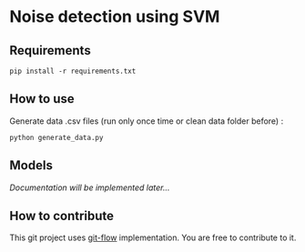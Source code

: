 # Noise detection using SVM

## Requirements

```
pip install -r requirements.txt
```

## How to use

Generate data .csv files (run only once time or clean data folder before) :

```
python generate_data.py
```

## Models

*Documentation will be implemented later...*

## How to contribute

This git project uses [git-flow](https://danielkummer.github.io/git-flow-cheatsheet/) implementation. You are free to contribute to it.
